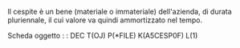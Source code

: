 Il cespite è un bene (materiale o immateriale) dell'azienda, di durata pluriennale, il cui valore va quindi ammortizzato nel tempo.

Scheda oggetto
 :  : DEC T(OJ) P(\*FILE) K(A5CESP0F) L(1)
